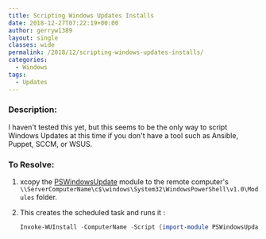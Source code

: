 ```yaml
---
title: Scripting Windows Updates Installs
date: 2018-12-27T07:22:19+00:00
author: gerryw1389
layout: single
classes: wide
permalink: /2018/12/scripting-windows-updates-installs/
categories:
  - Windows
tags:
  - Updates
---
```

<!--more-->

### Description:

I haven't tested this yet, but this seems to be the only way to script Windows Updates at this time if you don't have a tool such as Ansible, Puppet, SCCM, or WSUS.

### To Resolve:

1. xcopy the [PSWindowsUpdate](https://www.powershellgallery.com/packages/PSWindowsUpdate/2.0.0.4) module to the remote computer's `\\ServerComputerName\c$\windows\System32\WindowsPowerShell\v1.0\Modules` folder.  

1. This creates the scheduled task and runs it :  

   ```powershell
   Invoke-WUInstall -ComputerName -Script {import-module PSWindowsUpdate; Get-WUInstall -AcceptAll} -Confirm:$false
   ```